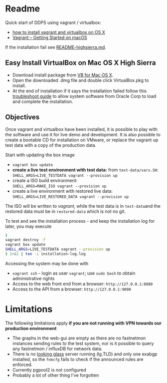 
# Readme

Quick start of DDPS using vagrant / virtualbox:

  - [how to install vagrant and virtualbox on OS X](https://gist.github.com/rrgrs/9258511)
  - [Vagrant – Getting Started on macOS](https://coolestguidesontheplanet.com/vagrant-getting-started-on-macos/)

If the installation fail see [README-highsierra.md](./README-highsierra.md).

## Easy Install VirtualBox on Mac OS X High Sierra

- Download install package from [VB for Mac OS X](https://www.virtualbox.org/wiki/Downloads).
- Open the downloaded .dmg file and double click VirtualBox.pkg to install.
- At the end of installation if it says the installation failed follow this [troubleshoot guide](https://matthewpalmer.net/blog/2017/12/10/install-virtualbox-mac-high-sierra/index.html) to allow system software from Oracle Corp to load and complete the installation.

## Objectives

Once vagrant and virtualbox have been installed, it is possible to play with the
software and use it for live demo and development. It is also possible to
create a bootable CD for installation on VMware, or replace the vagrant up test
data with a copy of the production data.

Start with updating the box image

  - `vagrant box update`         
  - **create a live test environment with test data:** from `test-data/vars.SH`:          
    `SHELL_ARGS=LIVE_TESTDATA vagrant --provision up`
  - create a ISO build environment:           
    `SHELL_ARGS=MAKE_ISO vagrant --provision up`
  - create a live environment with restored live data:           
    `SHELL_ARGS=LIVE_RESTORED_DATA vagrant --provision up`

The ISO will be written to _vagrant_, while the test data is in `test-data`and
the restored data must be in `restored-data` which is not no git.

To test and see the installation process - and keep the installation log for
later, you may execute

````````bash
(
vagrant destroy -f
vagrant box update
SHELL_ARGS=LIVE_TESTDATA vagrant --provision up
) 2>&1 | tee -i installation-log.log
````````

Accessing the system may be done with

  - `vagrant ssh` - login as user `vagrant`; use `sudo bash` to obtain administrative rights 
  - Access to the web front end from a browser: `http://127.0.0.1:8080`
  - Access to the API from a browser: `http://127.0.0.1:9090`

# Limitations

The following limitations apply
**if you are not running with VPN towards our production environment**

  - The graphs in the web-gui are empty as there are no fastnetmon instances
    sending rules to the test system, nor is it possible to
    query any fastnetmon / influxDB for network data.
  - There is no
    [looking glass](https://www.noction.com/blog/bgp-looking-glass-servers)
    server running (lg.TLD) and only one exabgp installed, so the `fnmcfg`
    fails to check if the announced rules are enforced.
  - Currently pgpool2 is not configured
  - Probably a lot of other thing I've forgotten

